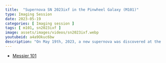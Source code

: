 ```yaml
---
title:  "Supernova SN 2023ixf in the Pinwheel Galaxy (M101)"
type: Imaging Session
date: 2023-05-19
categories: [ Imaging session ]
tags: [ m101, sn2023ixf ]
image: assets/images/videos/sn2023ixf.webp
youtubeid: a4a9Okuc6bw
description: "On May 19th, 2023, a new supernova was discovered at the edge of Messier 101, the Pinwheel Galaxy. This is a large, frequently photographed galaxy located near 'the Big Dipper.' I spent two evenings photographing the galaxy so I could capture the supernova to share."
---
```


- [Messier 101](/messier/m101)